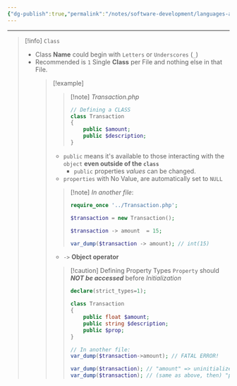 ```yaml
---
{"dg-publish":true,"permalink":"/notes/software-development/languages-and-frameworks/web-development/backend/php/02-object-oriented-programming-oop/01-classes-and-objects/01-class/","tags":["programming","php","webdevelopment","backend","OOP"],"created":"2025-07-13T15:24:51.564+08:00"}
---
```



---

> [!info] `Class`
>
> - Class **Name** could begin with `Letters` or `Underscores` (`_`)
> - Recommended is `1` Single **Class** per File and nothing else in that File.
>   > [!example]
>   >
>   > > [!note] _Transaction.php_
>   > >
>   > > ```php
>   > > // Defining a CLASS
>   > > class Transaction
>   > > {
>   > > 	public $amount;
>   > > 	public $description;
>   > > }
>   > > ```
>   >
>   > - `public` means it's available to those interacting with the `object` **even outside of the `class`**
>   >   - `public` properties _values_ can be changed.
>   > - `properties` with No Value, are automatically set to `NULL`
>   >
>   > > [!note] _In another file_:
>   > >
>   > > ```php
>   > > require_once '../Transaction.php';
>   > >
>   > > $transaction = new Transaction();
>   > >
>   > > $transaction -> amount  = 15;
>   > >
>   > > var_dump($transaction -> amount); // int(15)
>   > > ```
>   >
>   > - `->` **Object operator**
>   >
>   > > [!caution] Defining Property Types
>   > > `Property` should **_NOT be accessed_** before _Initialization_
>   > >
>   > > ```php
>   > > declare(strict_types=1);
>   > >
>   > > class Transaction
>   > > {
>   > > 	public float $amount;
>   > > 	public string $description;
>   > > 	public $prop;
>   > > }
>   > >
>   > > // In another file:
>   > > var_dump($transaction->amount); // FATAL ERROR!
>   > >
>   > > var_dump($transaction); // "amount" => uninitialized(float) "description"=>uninitialized(string)
>   > > var_dump($transaction); // (same as above, then) "prop"=> NULL
>   > > ```
